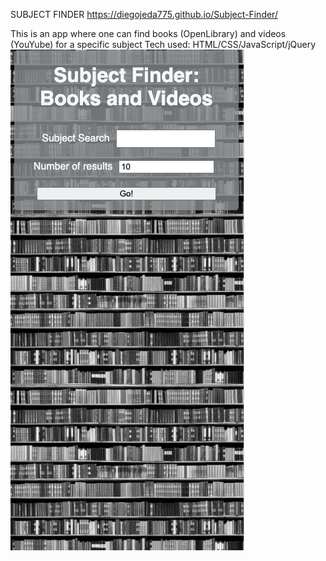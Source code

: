 SUBJECT FINDER
https://diegojeda775.github.io/Subject-Finder/

This is an app where one can find books (OpenLibrary) and videos (YouYube) for a specific subject
Tech used: HTML/CSS/JavaScript/jQuery
![Screen Shot](images/ScreenShot.jpg)

